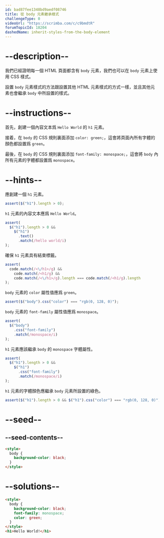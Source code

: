 ```yaml
---
id: bad87fee1348bd9aedf08746
title: 從 body 元素繼承樣式
challengeType: 0
videoUrl: "https://scrimba.com/c/c9bmdtR"
forumTopicId: 18204
dashedName: inherit-styles-from-the-body-element
---
```


# --description--

我們已經證明每一個 HTML 頁面都含有 `body` 元素，我們也可以在 `body` 元素上使用 CSS 樣式。

設置 `body` 元素樣式的方法跟設置其他 HTML 元素樣式的方式一樣，並且其他元素也會繼承 `body` 中所設置的樣式。

# --instructions--

首先，創建一個內容文本爲 `Hello World` 的 `h1` 元素。

接着，在 `body` 的 CSS 規則裏面添加 `color: green;`，這會將頁面內所有字體的顏色都設置爲 `green`。

最後，在 `body` 的 CSS 規則裏面添加 `font-family: monospace;`，這會將 `body` 內所有元素的字體都設置爲 `monospace`。

# --hints--

應創建一個 `h1` 元素。

```js
assert($("h1").length > 0);
```

`h1` 元素的內容文本應爲 `Hello World`。

```js
assert(
  $("h1").length > 0 &&
    $("h1")
      .text()
      .match(/hello world/i)
);
```

確保 `h1` 元素具有結束標籤。

```js
assert(
  code.match(/<\/h1>/g) &&
    code.match(/<h1/g) &&
    code.match(/<\/h1>/g).length === code.match(/<h1/g).length
);
```

`body` 元素的 `color` 屬性值應爲 `green`。

```js
assert($("body").css("color") === "rgb(0, 128, 0)");
```

`body` 元素的 `font-family` 屬性值應爲 `monospace`。

```js
assert(
  $("body")
    .css("font-family")
    .match(/monospace/i)
);
```

`h1` 元素應該繼承 `body` 的 `monospace` 字體屬性。

```js
assert(
  $("h1").length > 0 &&
    $("h1")
      .css("font-family")
      .match(/monospace/i)
);
```

`h1` 元素的字體顏色應繼承 `body` 元素所設置的綠色。

```js
assert($("h1").length > 0 && $("h1").css("color") === "rgb(0, 128, 0)");
```

# --seed--

## --seed-contents--

```html
<style>
  body {
    background-color: black;
  }
</style>
```

# --solutions--

```html
<style>
  body {
    background-color: black;
    font-family: monospace;
    color: green;
  }
</style>
<h1>Hello World!</h1>
```
